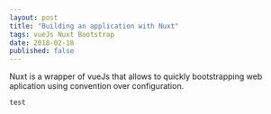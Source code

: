 ```yaml
---
layout: post
title: "Building an application with Nuxt"
tags: vueJs Nuxt Bootstrap
date: 2018-02-18
published: false
---
```


Nuxt is a wrapper of vueJs that allows to quickly bootstrapping web aplication using convention over configuration.

    test

